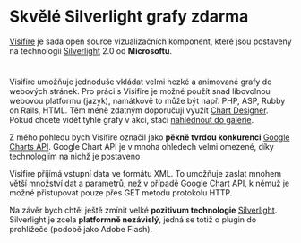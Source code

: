 <!--
title : Skvělé Silverlight grafy zdarma
author : Roman Ožana <ozana@omdesign.cz>
date : 13.5.2008 07:52:34
tags : google, programovani, weblbinky
-->

# Skvělé Silverlight grafy zdarma

[Visifire][1] je sada open source vizualizačních komponent, které jsou postaveny na technologii [Silverlight][2] 2.0 od **Microsoftu**.

<div style="margin: auto; padding: 5px; text-align: center">
</div>

Visifire umožňuje jednoduše vkládat velmi hezké a animované grafy do webových stránek. Pro práci s Visifire je možné použít snad libovolnou webovou platformu (jazyk), namátkově to může být např. PHP, ASP, Rubby on Rails, HTML. Těm méně zdatným doporučuji využít [Chart Designer][3]. Pokud chcete vidět tyhle grafy v akci, stačí [nahlédnout do galerie][4].

Z mého pohledu bych Visifire označil jako **pěkně tvrdou konkurenci** [Google Charts API][5]. Google Chart API je v mnoha ohledech velmi omezené, díky technologiím na nichž je postaveno

Visifire přijímá vstupní data ve formátu XML. To umožňuje zaslat mnohem větší množství dat a parametrů, než v případě Google Chart API, k němuž je možné přistupovat pouze přes GET metodu protokolu HTTP.

Na závěr bych chtěl ještě zmínit velké **pozitivum technologie** [Silverlight][2]. Silverlight je zcela **platformně nezávislý**, jedná se totiž o plugin do prohlížeče (podobě jako Adobe Flash).

 [1]: http://www.visifire.com/ "VisiFire Charts"
 [2]: http://silverlight.net/ "Microsoft Silverlight"
 [3]: http://www.visifire.com/silverlight_chart_designer.php
 [4]: http://www.visifire.com/silverlight_charts_gallery.php "Visifire Silverlight Charts Gallery"
 [5]: http://code.google.com/apis/chart/ "Google Charts API"